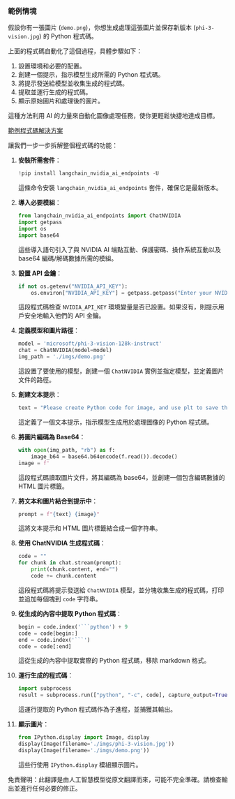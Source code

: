 ### 範例情境

假設你有一張圖片 (`demo.png`)，你想生成處理這張圖片並保存新版本 (`phi-3-vision.jpg`) 的 Python 程式碼。

上面的程式碼自動化了這個過程，具體步驟如下：

1. 設置環境和必要的配置。
2. 創建一個提示，指示模型生成所需的 Python 程式碼。
3. 將提示發送給模型並收集生成的程式碼。
4. 提取並運行生成的程式碼。
5. 顯示原始圖片和處理後的圖片。

這種方法利用 AI 的力量來自動化圖像處理任務，使你更輕鬆快捷地達成目標。

[範例程式碼解決方案](../../../../code/06.E2E/E2E_Nvidia_NIM_Phi3_Vision.ipynb)

讓我們一步一步拆解整個程式碼的功能：

1. **安裝所需套件**：
    ```python
    !pip install langchain_nvidia_ai_endpoints -U
    ```
    這條命令安裝 `langchain_nvidia_ai_endpoints` 套件，確保它是最新版本。

2. **導入必要模組**：
    ```python
    from langchain_nvidia_ai_endpoints import ChatNVIDIA
    import getpass
    import os
    import base64
    ```
    這些導入語句引入了與 NVIDIA AI 端點互動、保護密碼、操作系統互動以及 base64 編碼/解碼數據所需的模組。

3. **設置 API 金鑰**：
    ```python
    if not os.getenv("NVIDIA_API_KEY"):
        os.environ["NVIDIA_API_KEY"] = getpass.getpass("Enter your NVIDIA API key: ")
    ```
    這段程式碼檢查 `NVIDIA_API_KEY` 環境變量是否已設置。如果沒有，則提示用戶安全地輸入他們的 API 金鑰。

4. **定義模型和圖片路徑**：
    ```python
    model = 'microsoft/phi-3-vision-128k-instruct'
    chat = ChatNVIDIA(model=model)
    img_path = './imgs/demo.png'
    ```
    這設置了要使用的模型，創建一個 `ChatNVIDIA` 實例並指定模型，並定義圖片文件的路徑。

5. **創建文本提示**：
    ```python
    text = "Please create Python code for image, and use plt to save the new picture under imgs/ and name it phi-3-vision.jpg."
    ```
    這定義了一個文本提示，指示模型生成用於處理圖像的 Python 程式碼。

6. **將圖片編碼為 Base64**：
    ```python
    with open(img_path, "rb") as f:
        image_b64 = base64.b64encode(f.read()).decode()
    image = f'
    ```
    這段程式碼讀取圖片文件，將其編碼為 base64，並創建一個包含編碼數據的 HTML 圖片標籤。

7. **將文本和圖片結合到提示中**：
    ```python
    prompt = f"{text} {image}"
    ```
    這將文本提示和 HTML 圖片標籤結合成一個字符串。

8. **使用 ChatNVIDIA 生成程式碼**：
    ```python
    code = ""
    for chunk in chat.stream(prompt):
        print(chunk.content, end="")
        code += chunk.content
    ```
    這段程式碼將提示發送給 `ChatNVIDIA` 模型，並分塊收集生成的程式碼，打印並追加每個塊到 `code` 字符串。

9. **從生成的內容中提取 Python 程式碼**：
    ```python
    begin = code.index('```python') + 9
    code = code[begin:]
    end = code.index('```')
    code = code[:end]
    ```
    這從生成的內容中提取實際的 Python 程式碼，移除 markdown 格式。

10. **運行生成的程式碼**：
    ```python
    import subprocess
    result = subprocess.run(["python", "-c", code], capture_output=True)
    ```
    這運行提取的 Python 程式碼作為子進程，並捕獲其輸出。

11. **顯示圖片**：
    ```python
    from IPython.display import Image, display
    display(Image(filename='./imgs/phi-3-vision.jpg'))
    display(Image(filename='./imgs/demo.png'))
    ```
    這些行使用 `IPython.display` 模組顯示圖片。

免責聲明：此翻譯是由人工智慧模型從原文翻譯而來，可能不完全準確。請檢查輸出並進行任何必要的修正。